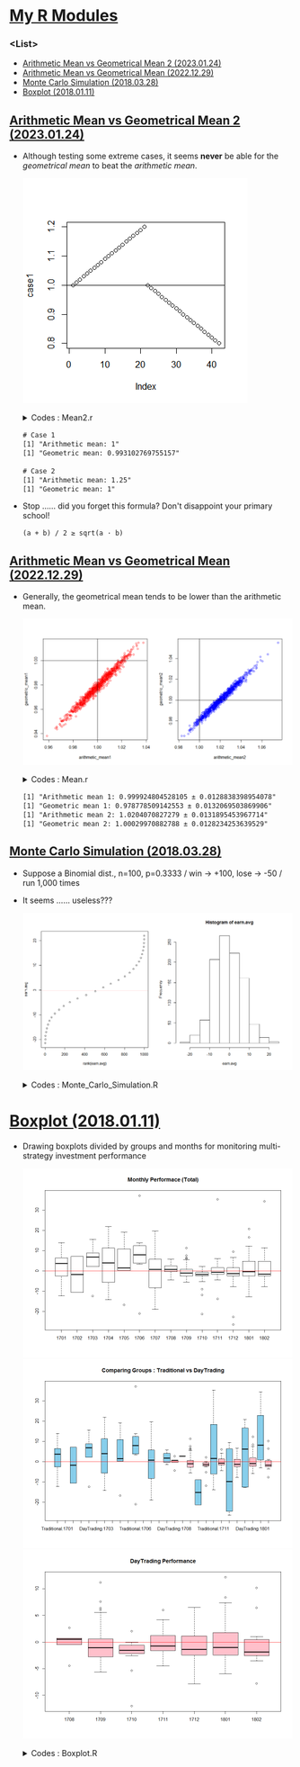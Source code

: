 # [My R Modules](../README.md#my-r-modules)


### \<List>

- [Arithmetic Mean vs Geometrical Mean 2 (2023.01.24)](#arithmetic-mean-vs-geometrical-mean-2-20230124)
- [Arithmetic Mean vs Geometrical Mean (2022.12.29)](#arithmetic-mean-vs-geometrical-mean-20221229)
- [Monte Carlo Simulation (2018.03.28)](#monte-carlo-simulation-20180328)
- [Boxplot (2018.01.11)](#boxplot-20180111)


## [Arithmetic Mean vs Geometrical Mean 2 (2023.01.24)](#list)

- Although testing some extreme cases, it seems **never** be able for the *geometrical mean* to beat the *arithmetic mean*.

  ![An extreme case](./Images/Mean2_20230124.png)

  <details>
    <summary>Codes : Mean2.r</summary>

  ```r
  # Case 1

  case1 <- c(seq(1, 1.2, by=0.01), seq(1, 0.8, by=-0.01))
  # case1 <- seq(1.2, 0.8, by=-0.01)
  plot(case1)
  abline(h = 1)

  aMean <- mean(case1)
  gMean <- exp(mean(log(case1)))

  print(paste("Arithmetic mean:", aMean))
  print(paste("Geometric mean:", gMean))
  ```
  ```r
  # Case 2

  case2 <- c(2, 0.5)
  aMean <- mean(case2)
  gMean <- exp(mean(log(case2)))

  print(paste("Arithmetic mean:", aMean))
  print(paste("Geometric mean:", gMean))
  ```
  </details>

  ```
  # Case 1
  [1] "Arithmetic mean: 1"
  [1] "Geometric mean: 0.993102769755157"

  # Case 2
  [1] "Arithmetic mean: 1.25"
  [1] "Geometric mean: 1"
  ```

- Stop …… did you forget this formula? Don't disappoint your primary school!
  ```
  (a + b) / 2 ≥ sqrt(a · b)
  ```


## [Arithmetic Mean vs Geometrical Mean (2022.12.29)](#list)

- Generally, the geometrical mean tends to be lower than the arithmetic mean.

  ![Arithmetic Mean vs Geometrical Mean](./Images/Mean_20221229.png)

  <details>
    <summary>Codes : Mean.r</summary>

  ```r
  # Set the number of simulations
  n_simulations <- 1000

  # Set the sample size
  sample_size <- 240

  # Set the distribution of values for the random sample
  mean = 1
  sd = 0.3
  ```
  ```r
  # Initialize vectors to store the results of the simulations
  arithmetic_mean1 <- numeric(n_simulations)
  arithmetic_mean2 <- numeric(n_simulations)
  geometric_mean1 <- numeric(n_simulations)
  geometric_mean2 <- numeric(n_simulations)

  # Run the simulations
  for (i in 1:n_simulations) {
      # Generate a random sample
      sample1 <- rnorm(sample_size, mean = mean, sd = sd)
      sample2 <- rlnorm(sample_size, mean = log(mean), sd = sd)

      # Calculate the arithmetic mean of the sample
      arithmetic_mean1[i] <- mean(sample1)
      arithmetic_mean2[i] <- mean(sample2)

      # Calculate the geometric mean of the sample
      geometric_mean1[i] <- exp(mean(log(sample1)))
      geometric_mean2[i] <- exp(mean(log(sample2)))
  }
  ```
  ```r
  # Calculate the mean and standard deviation of the arithmetic means
  arithmetic_mean_mean1 <- mean(arithmetic_mean1)
  arithmetic_mean_mean2 <- mean(arithmetic_mean2)
  arithmetic_mean_sd1 <- sd(arithmetic_mean1)
  arithmetic_mean_sd2 <- sd(arithmetic_mean2)

  # Calculate the mean and standard deviation of the geometric means
  geometric_mean_mean1 <- mean(geometric_mean1)
  geometric_mean_mean2 <- mean(geometric_mean2)
  geometric_mean_sd1 <- sd(geometric_mean1)
  geometric_mean_sd2 <- sd(geometric_mean2)

  # Print the results
  print(paste("Arithmetic mean 1:", arithmetic_mean_mean1, "±", arithmetic_mean_sd1))
  print(paste("Geometric mean 1:", geometric_mean_mean1, "±", geometric_mean_sd1))
  print(paste("Arithmetic mean 2:", arithmetic_mean_mean2, "±", arithmetic_mean_sd2))
  print(paste("Geometric mean 2:", geometric_mean_mean2, "±", geometric_mean_sd2))
  ```
  ```r
  # Plot
  windows(width = 11, height = 6,
          title = "Arithmetic Mean vs Geometric Mean")                            # title argument does not work
  par(mfrow = c(1, 2))
  plot(arithmetic_mean1, geometric_mean1,
      # xlim = c(0.99, 1.01), ylim = c(0.99, 1.01),
      col = "red")
  abline(h = 1); abline(v = 1)
  plot(arithmetic_mean2, geometric_mean2,
      # xlim = c(0.99, 1.01), ylim = c(0.99, 1.01),
      col = "blue")
  abline(h = 1); abline(v = 1)
  ```
  </details>

  ```
  [1] "Arithmetic mean 1: 0.999924804528105 ± 0.0128838398954078"
  [1] "Geometric mean 1: 0.978778509142553 ± 0.0132069503869906"
  [1] "Arithmetic mean 2: 1.0204070827279 ± 0.0131895453967714"
  [1] "Geometric mean 2: 1.00029970882788 ± 0.0128234253639529"
  ```

## [Monte Carlo Simulation (2018.03.28)](#list)

- Suppose a Binomial dist., n=100, p=0.3333 / win -> +100, lose -> -50 / run 1,000 times
- It seems …… useless???

  ![monte_carlo_100](./Images/Monte_Carlo_100.png)

  <details>
    <summary>Codes : Monte_Carlo_Simulation.R</summary>

  ```R
  m <- 1000; n <- 100; p <- 0.3333
  win <- 100; lose <- -50
  binom.raw <- matrix(nrow=m, ncol=n)
  earn <- matrix(nrow=m, ncol=n)
  earn.avg <-c()

  for (i in 1:m) {
    binom.raw[i,] <- rbinom(n, 1, p)
    for (j in 1:n ) {
      ifelse(binom.raw[i,j] == 1, earn[i,j] <- win, earn[i,j] <- lose)
    }
    earn.avg[i] <- mean(earn[i,])
  }

  summary(earn.avg)

  windows(width=12, height=7)
  par(mfrow=c(1,2)) 
    plot(rank(earn.avg),earn.avg)
      abline(h=mean(earn.avg), col="red")
    hist(earn.avg)
  ```
  </details>


# [Boxplot (2018.01.11)](#list)

- Drawing boxplots divided by groups and months for monitoring multi-strategy investment performance

  ![Boxplot_1_total](./Images/Boxplot_1_total_201801.png)  
  ![Boxplot_2_groups](./Images/Boxplot_2_groups_201801.png)  
  ![Boxplot_3_subset](./Images/Boxplot_3_subset_201801.png)

  <details>
    <summary>Codes : Boxplot.R</summary>

  ```r
  ## Set working directory (not necessary)
  setwd(""~/your path"")

  ## Generating file & dataframe names by each month
  ## Target Period : '17.1 ~ '18.01
  file.yymm <- c(1701:1712, 1801:1802)
  file.name <- sprintf('stock_history_%s.csv', file.yymm)
  df.name <- sprintf('stk.history.%s', file.yymm)

  ## Making dataframes by each month data
  for (i in 1:length(file.yymm)) {
    assign(df.name[i], read.csv(file.name[i], header=T))
    print(sprintf('stk.history.%s', file.yymm[i]))
  }

  ## Merging mothly data
  ## These ugly codes should be upgraded!
  stk.history <- c()
  for (i in 1:length(file.yymm)) {
    stk.history <- rbind(stk.history.1701,
                        stk.history.1702,
                        stk.history.1703,
                        stk.history.1704,
                        stk.history.1705,
                        stk.history.1706,
                        stk.history.1707,
                        stk.history.1708,
                        stk.history.1709,
                        stk.history.1710,
                        stk.history.1711,
                        stk.history.1712,
                        stk.history.1801,
                        stk.history.1802)
  }

  ## Checking the structure of the merged dataframe
  str(stk.history)


  attach(stk.history)

  ## Boxplot 1
  windows(width=10, height=7)
  boxplot(수익률 ~ YYMM, main="Monthly Performace (Total)")
  abline(h=0, col='red')

  ## Boxplot 2
  windows(width=10, height=7)
  boxplot(수익률 ~ 그룹 + YYMM, 
            main="Comparing Groups : Traditional vs DayTrading",
            col=c('skyblue','pink'))
  abline(h=0, col='red')

  ## Boxplot 3
  windows(width=10, height=7)
  boxplot(수익률 ~ YYMM, subset=그룹=='DayTrading',
            main="DayTrading Performance", col=c('pink'))
  abline(h=0, col='red')

  detach(stk.history)
  ```
  </details>